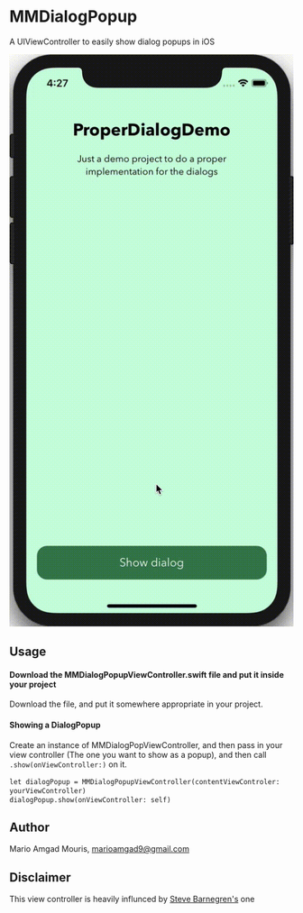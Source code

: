 # MMDialogPopup
A UIViewController to easily show dialog popups in iOS

![](MMDialogPopupDemo.gif)

## Usage

#### Download the MMDialogPopupViewController.swift file and put it inside your project
Download the file, and put it somewhere appropriate in your project.

#### Showing a DialogPopup
Create an instance of MMDialogPopViewController, and then pass in your view controller (The one you want to show as a popup),
and then call `.show(onViewController:)` on it. 

```
let dialogPopup = MMDialogPopupViewController(contentViewControler: yourViewController)
dialogPopup.show(onViewController: self)
```

## Author
Mario Amgad Mouris, marioamgad9@gmail.com

## Disclaimer
This view controller is heavily influnced by [Steve Barnegren's](https://github.com/SteveBarnegren/SBCardPopup) one 
